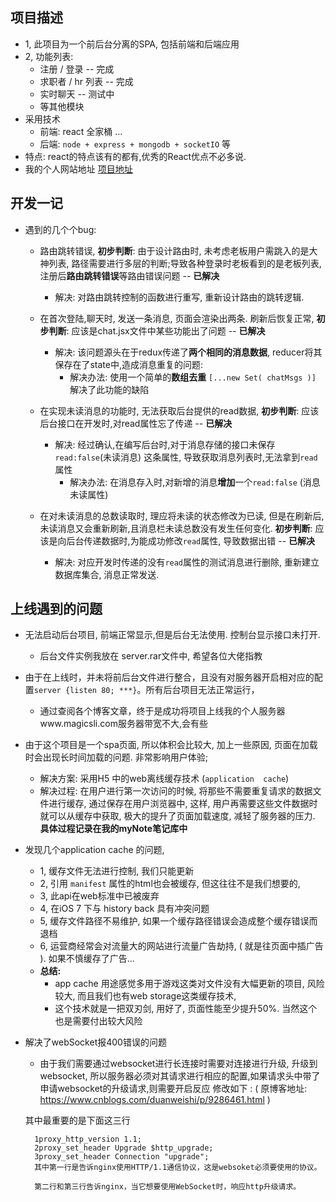 ## 项目描述

+ 1,  此项目为一个前后台分离的SPA, 包括前端和后端应用
+ 2,  功能列表: 
  + 注册 / 登录  -- 完成
  + 求职者 / hr  列表  -- 完成
  + 实时聊天   -- 测试中
  + 等其他模块
+ 采用技术 
  + 前端: react 全家桶 ... 
  + 后端: `node + express + mongodb + socketIO` 等
+ 特点:  react的特点该有的都有,优秀的React优点不必多说. 
+ 我的个人网站地址 <a href="https://www.magicsli.com">项目地址</a>

## 开发一记
+ 遇到的几个个bug:

    - 路由跳转错误, **初步判断**: 由于设计路由时, 未考虑老板用户需跳入的是大神列表, 路径需要进行多层的判断;导致各种登录时老板看到的是老板列表, 注册后**路由跳转错误**等路由错误问题   -- **已解决**
        - 解决: 对路由跳转控制的函数进行重写, 重新设计路由的跳转逻辑. 


    - 在首次登陆,聊天时, 发送一条消息, 页面会渲染出两条. 刷新后恢复正常, **初步判断**: 应该是chat.jsx文件中某些功能出了问题     -- **已解决**
        - 解决: 该问题源头在于redux传递了**两个相同的消息数据**, reducer将其保存在了state中,造成消息重复的问题:
            - 解决办法: 使用一个简单的**数组去重** `[...new Set( chatMsgs )]` 解决了此功能的缺陷


    - 在实现未读消息的功能时, 无法获取后台提供的read数据, **初步判断**: 应该后台接口在开发时,对read属性忘了传递     -- **已解决**
        - 解决: 经过确认,在编写后台时,对于消息存储的接口未保存`read:false`(未读消息) 这条属性, 导致获取消息列表时,无法拿到`read`属性
            - 解决办法: 在消息存入时,对新增的消息**增加**一个`read:false` (消息未读属性)

    - 在对未读消息的总数读取时, 理应将未读的状态修改为已读, 但是在刷新后,未读消息又会重新刷新,且消息栏未读总数没有发生任何变化. **初步判断**: 应该是向后台传递数据时,为能成功修改`read`属性, 导致数据出错     -- **已解决**
        - 解决: 对应开发时传递的没有`read`属性的测试消息进行删除, 重新建立数据库集合, 消息正常发送. 
    
    
## 上线遇到的问题
   + 无法启动后台项目, 前端正常显示,但是后台无法使用. 控制台显示接口未打开. 
      - 后台文件实例我放在 server.rar文件中, 希望各位大佬指教 
      
   + 由于在上线时，并未将前后台文件进行整合，且没有对服务器开启相对应的配置`server {listen 80; ***}`。所有后台项目无法正常运行，
      - 通过查阅各个博客文章，终于是成功将项目上线我的个人服务器www.magicsli.com服务器带宽不大,会有些
    
   + 由于这个项目是一个spa页面, 所以体积会比较大, 加上一些原因, 页面在加载时会出现长时间加载的问题. 非常影响用户体验;
      - 解决方案:  采用H5 中的web离线缓存技术 (`application  cache`)
      - 解决过程:  在用户进行第一次访问的时候, 将那些不需要重复请求的数据文件进行缓存, 通过保存在用户浏览器中, 这样, 用户再需要这些文件数据时就可以从缓存中获取, 极大的提升了页面加载速度, 减轻了服务器的压力.  **具体过程记录在我的myNote笔记库中**
      
   + 发现几个application cache 的问题, 
      - 1, 缓存文件无法进行控制, 我们只能更新
      - 2, 引用 `manifest` 属性的html也会被缓存, 但这往往不是我们想要的, 
      - 3, 此api在web标准中已被废弃
      - 4, 在iOS 7 下与 history back 具有冲突问题
      - 5, 缓存文件路径不易维护, 如果一个缓存路径错误会造成整个缓存错误而退档
      - 6, 运营商经常会对流量大的网站进行流量广告劫持, ( 就是往页面中插广告 ). 如果不慎缓存了广告...
      - **总结:**
           - app cache 用途感觉多用于游戏这类对文件没有大幅更新的项目, 风险较大, 而且我们也有web storage这类缓存技术, 
           - 这个技术就是一把双刃剑, 用好了, 页面性能至少提升50%. 当然这个也是需要付出较大风险

  + 解决了webSocket报400错误的问题
      - 由于我们需要通过websocket进行长连接时需要对连接进行升级, 升级到websocket, 所以服务器必须对其请求进行相应的配置,如果请求头中带了申请websocket的升级请求,则需要开启反应 修改如下 :    ( 原博客地址: https://www.cnblogs.com/duanweishi/p/9286461.html )
      
      其中最重要的是下面这三行

          1proxy_http_version 1.1;
          2proxy_set_header Upgrade $http_upgrade;
          3proxy_set_header Connection "upgrade";
          其中第一行是告诉nginx使用HTTP/1.1通信协议，这是websoket必须要使用的协议。

          第二行和第三行告诉nginx，当它想要使用WebSocket时，响应http升级请求。
      
  
